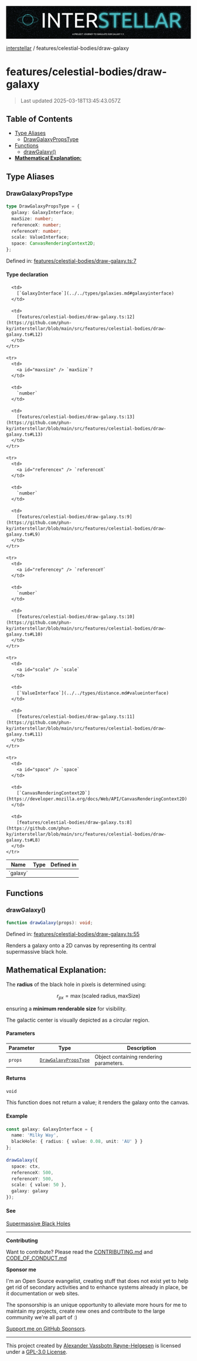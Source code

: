 <div>
  <img alt="SPECCER logo" src="https://raw.githubusercontent.com/phun-ky/interstellar/main/public/interstellar-header.png" style="max-height:120px;" />
</div>

[interstellar](../../README.md) / features/celestial-bodies/draw-galaxy

# features/celestial-bodies/draw-galaxy

> Last updated 2025-03-18T13:45:43.057Z

## Table of Contents

- [Type Aliases](#type-aliases)
  - [DrawGalaxyPropsType](#drawgalaxypropstype)
- [Functions](#functions)
  - [drawGalaxy()](#drawgalaxy)
- [**Mathematical Explanation:**](#mathematical-explanation)

## Type Aliases

### DrawGalaxyPropsType

```ts
type DrawGalaxyPropsType = {
  galaxy: GalaxyInterface;
  maxSize: number;
  referenceX: number;
  referenceY: number;
  scale: ValueInterface;
  space: CanvasRenderingContext2D;
};
```

Defined in:
[features/celestial-bodies/draw-galaxy.ts:7](https://github.com/phun-ky/interstellar/blob/main/src/features/celestial-bodies/draw-galaxy.ts#L7)

#### Type declaration

<table>
  <thead>
    <tr>
      <th>Name</th>
      <th>Type</th>
      <th>Defined in</th>
    </tr>
  </thead>

  <tbody>
    <tr>
      <td>
        <a id="galaxy" /> `galaxy`
      </td>

      <td>
        [`GalaxyInterface`](../../types/galaxies.md#galaxyinterface)
      </td>

      <td>
        [features/celestial-bodies/draw-galaxy.ts:12](https://github.com/phun-ky/interstellar/blob/main/src/features/celestial-bodies/draw-galaxy.ts#L12)
      </td>
    </tr>

    <tr>
      <td>
        <a id="maxsize" /> `maxSize`?
      </td>

      <td>
        `number`
      </td>

      <td>
        [features/celestial-bodies/draw-galaxy.ts:13](https://github.com/phun-ky/interstellar/blob/main/src/features/celestial-bodies/draw-galaxy.ts#L13)
      </td>
    </tr>

    <tr>
      <td>
        <a id="referencex" /> `referenceX`
      </td>

      <td>
        `number`
      </td>

      <td>
        [features/celestial-bodies/draw-galaxy.ts:9](https://github.com/phun-ky/interstellar/blob/main/src/features/celestial-bodies/draw-galaxy.ts#L9)
      </td>
    </tr>

    <tr>
      <td>
        <a id="referencey" /> `referenceY`
      </td>

      <td>
        `number`
      </td>

      <td>
        [features/celestial-bodies/draw-galaxy.ts:10](https://github.com/phun-ky/interstellar/blob/main/src/features/celestial-bodies/draw-galaxy.ts#L10)
      </td>
    </tr>

    <tr>
      <td>
        <a id="scale" /> `scale`
      </td>

      <td>
        [`ValueInterface`](../../types/distance.md#valueinterface)
      </td>

      <td>
        [features/celestial-bodies/draw-galaxy.ts:11](https://github.com/phun-ky/interstellar/blob/main/src/features/celestial-bodies/draw-galaxy.ts#L11)
      </td>
    </tr>

    <tr>
      <td>
        <a id="space" /> `space`
      </td>

      <td>
        [`CanvasRenderingContext2D`](https://developer.mozilla.org/docs/Web/API/CanvasRenderingContext2D)
      </td>

      <td>
        [features/celestial-bodies/draw-galaxy.ts:8](https://github.com/phun-ky/interstellar/blob/main/src/features/celestial-bodies/draw-galaxy.ts#L8)
      </td>
    </tr>

  </tbody>
</table>

## Functions

### drawGalaxy()

```ts
function drawGalaxy(props): void;
```

Defined in:
[features/celestial-bodies/draw-galaxy.ts:55](https://github.com/phun-ky/interstellar/blob/main/src/features/celestial-bodies/draw-galaxy.ts#L55)

Renders a galaxy onto a 2D canvas by representing its central supermassive black
hole.

## **Mathematical Explanation:**

The **radius** of the black hole in pixels is determined using:

$$
r_{px} = \max(\text{scaled radius}, \text{maxSize})
$$

ensuring a **minimum renderable size** for visibility.

The galactic center is visually depicted as a circular region.

#### Parameters

| Parameter | Type                                                        | Description                             |
| --------- | ----------------------------------------------------------- | --------------------------------------- |
| `props`   | [`DrawGalaxyPropsType`](draw-galaxy.md#drawgalaxypropstype) | Object containing rendering parameters. |

#### Returns

`void`

This function does not return a value; it renders the galaxy onto the canvas.

#### Example

```ts
const galaxy: GalaxyInterface = {
  name: 'Milky Way',
  blackHole: { radius: { value: 0.08, unit: 'AU' } }
};

drawGalaxy({
  space: ctx,
  referenceX: 500,
  referenceY: 500,
  scale: { value: 50 },
  galaxy: galaxy
});
```

#### See

[Supermassive Black Holes](https://en.wikipedia.org/wiki/Supermassive_black_hole)

---

**Contributing**

Want to contribute? Please read the
[CONTRIBUTING.md](https://github.com/phun-ky/interstellar/blob/main/CONTRIBUTING.md)
and
[CODE_OF_CONDUCT.md](https://github.com/phun-ky/interstellar/blob/main/CODE_OF_CONDUCT.md)

**Sponsor me**

I'm an Open Source evangelist, creating stuff that does not exist yet to help
get rid of secondary activities and to enhance systems already in place, be it
documentation or web sites.

The sponsorship is an unique opportunity to alleviate more hours for me to
maintain my projects, create new ones and contribute to the large community
we're all part of :)

[Support me on GitHub Sponsors](https://github.com/sponsors/phun-ky).

---

This project created by [Alexander Vassbotn Røyne-Helgesen](http://phun-ky.net)
is licensed under a
[GPL-3.0 License](https://choosealicense.com/licenses/gpl-3.0/).
